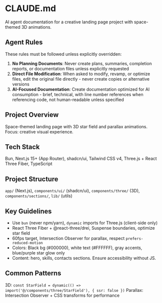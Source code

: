 # CLAUDE.md

AI agent documentation for a creative landing page project with space-themed 3D animations.

## Agent Rules

These rules must be followed unless explicitly overridden:

1. **No Planning Documents**: Never create plans, summaries, completion reports, or documentation files unless explicitly requested
2. **Direct File Modification**: When asked to modify, revamp, or optimize files, edit the original file directly - never create copies or alternative versions
3. **AI-Focused Documentation**: Create documentation optimized for AI consumption - brief, technical, with line number references when referencing code, not human-readable unless specified

## Project Overview

Space-themed landing page with 3D star field and parallax animations. Focus: creative visual experience.

## Tech Stack

Bun, Next.js 15+ (App Router), shadcn/ui, Tailwind CSS v4, Three.js + React Three Fiber, TypeScript

## Project Structure

`app/` (Next.js), `components/ui/` (shadcn/ui), `components/three/` (3D), `components/sections/`, `lib/` (utils)

## Key Guidelines

- Use `bun` (never npm/yarn), `dynamic` imports for Three.js (client-side only)
- React Three Fiber + @react-three/drei, Suspense boundaries, optimize star field
- 60fps target, Intersection Observer for parallax, respect `prefers-reduced-motion`
- Colors: Black bg (#000000), white text (#FFFFFF), gray accents, blue/purple star glow only
- Content: hero, skills, contacts sections. Ensure accessibility without JS.

## Common Patterns

3D: `const StarField = dynamic(() => import('@/components/three/StarField'), { ssr: false })`
Parallax: Intersection Observer + CSS transforms for performance